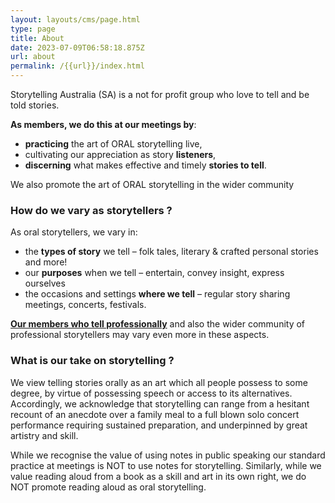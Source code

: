 ```yaml
---
layout: layouts/cms/page.html
type: page
title: About
date: 2023-07-09T06:58:18.875Z
url: about
permalink: /{{url}}/index.html
---
```

Storytelling Australia (SA) is a not for profit group who love to tell and be told stories.

**As members, we do this at our meetings by**:

* **practicing** the art of ORAL storytelling live,
* cultivating our appreciation as story **listeners**,
* **discerning** what makes effective and timely **stories to tell**.

We also promote the art of ORAL storytelling in the wider community

### **How do we vary as storytellers ?**

As oral storytellers, we vary in:

* the **types of story** we tell – folk tales, literary & crafted personal stories and more!
* our **purposes** when we tell – entertain, convey insight, express ourselves
* the occasions and settings **where we tell** – regular story sharing meetings, concerts, festivals.

**[Our members who tell professionally](https://web.archive.org/web/20200308052244/http://storytellingsa.org.au/protellers/ "Professional Tellers")** and also the wider community of professional storytellers may vary even more in these aspects.

### **What is our take on storytelling ?**

We view telling stories orally as an art which all people possess to some degree, by virtue of possessing speech or access to its alternatives.   Accordingly, we acknowledge that storytelling can range from a hesitant recount of an anecdote over a family meal to a full blown solo concert performance requiring sustained preparation, and underpinned by great artistry and skill.

While we recognise the value of using notes in public speaking our standard practice at meetings is NOT to use notes for storytelling. Similarly, while we value reading aloud from a book as a skill and art in its own right, we do NOT promote reading aloud as oral storytelling.